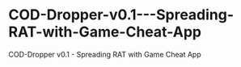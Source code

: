# COD-Dropper-v0.1---Spreading-RAT-with-Game-Cheat-App
COD-Dropper v0.1 - Spreading RAT with Game Cheat App
